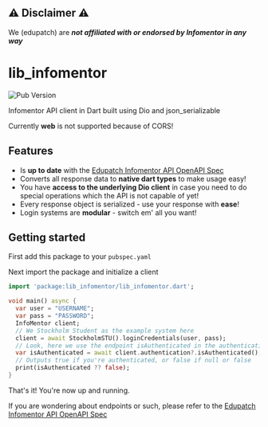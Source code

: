 ## :warning: Disclaimer :warning:

We (edupatch) are ***not affiliated with or endorsed by Infomentor in any way***

# lib_infomentor

![Pub Version](https://img.shields.io/pub/v/lib_infomentor)


Infomentor API client in Dart built using Dio and json_serializable

Currently **web** is not supported because of CORS!

## Features

- Is **up to date** with the [Edupatch Infomentor API OpenAPI Spec](https://github.com/EduPatch/infomentor_api)
- Converts all response data to **native dart types** to make usage easy!
- You have **access to the underlying Dio client** in case you need to do special operations which the API is not capable of yet!
- Every response object is serialized - use your response with **ease**!
- Login systems are **modular** - switch em' all you want!

## Getting started

First add this package to your `pubspec.yaml`

Next import the package and initialize a client
```dart
import 'package:lib_infomentor/lib_infomentor.dart';

void main() async {
  var user = "USERNAME";
  var pass = "PASSWORD";
  InfoMentor client;
  // We Stockholm Student as the example system here
  client = await StockholmSTU().loginCredentials(user, pass);
  // Look, here we use the endpoint isAuthenticated in the authentication category of the API!
  var isAuthenticated = await client.authentication?.isAuthenticated();
  // Outputs true if you're authenticated, or false if null or false
  print(isAuthenticated ?? false);
}
```

That's it! You're now up and running.

If you are wondering about endpoints or such, please refer to the [Edupatch Infomentor API OpenAPI Spec](https://github.com/EduPatch/infomentor_api)
